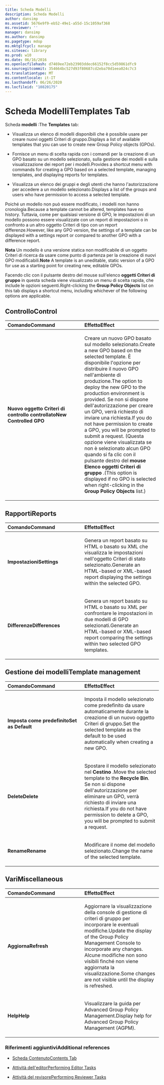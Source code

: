 ```yaml
---
title: Scheda Modelli
description: Scheda Modelli
author: dansimp
ms.assetid: 5676e9f9-eb52-49e1-a55d-15c1059af368
ms.reviewer: ''
manager: dansimp
ms.author: dansimp
ms.pagetype: mdop
ms.mktglfcycl: manage
ms.sitesec: library
ms.prod: w10
ms.date: 06/16/2016
ms.openlocfilehash: d7469ee72eb23903ddec66152f8cc5d59861dfc9
ms.sourcegitcommit: 354664bc527d93f80687cd2eba70d1eea024c7c3
ms.translationtype: MT
ms.contentlocale: it-IT
ms.lasthandoff: 06/26/2020
ms.locfileid: "10820175"
---
```

# <span data-ttu-id="8a25e-103">Scheda Modelli</span><span class="sxs-lookup"><span data-stu-id="8a25e-103">Templates Tab</span></span>


<span data-ttu-id="8a25e-104">Scheda **modelli** :</span><span class="sxs-lookup"><span data-stu-id="8a25e-104">The **Templates** tab:</span></span>

-   <span data-ttu-id="8a25e-105">Visualizza un elenco di modelli disponibili che è possibile usare per creare nuovi oggetti Criteri di gruppo.</span><span class="sxs-lookup"><span data-stu-id="8a25e-105">Displays a list of available templates that you can use to create new Group Policy objects (GPOs).</span></span>

-   <span data-ttu-id="8a25e-106">Fornisce un menu di scelta rapida con i comandi per la creazione di un GPO basato su un modello selezionato, sulla gestione dei modelli e sulla visualizzazione dei report per i modelli.</span><span class="sxs-lookup"><span data-stu-id="8a25e-106">Provides a shortcut menu with commands for creating a GPO based on a selected template, managing templates, and displaying reports for templates.</span></span>

-   <span data-ttu-id="8a25e-107">Visualizza un elenco dei gruppi e degli utenti che hanno l'autorizzazione per accedere a un modello selezionato.</span><span class="sxs-lookup"><span data-stu-id="8a25e-107">Displays a list of the groups and users who have permission to access a selected template.</span></span>

<span data-ttu-id="8a25e-108">Poiché un modello non può essere modificato, i modelli non hanno cronologia.</span><span class="sxs-lookup"><span data-stu-id="8a25e-108">Because a template cannot be altered, templates have no history.</span></span> <span data-ttu-id="8a25e-109">Tuttavia, come per qualsiasi versione di GPO, le impostazioni di un modello possono essere visualizzate con un report di impostazioni o in confronto a un altro oggetto Criteri di tipo con un report differenze.</span><span class="sxs-lookup"><span data-stu-id="8a25e-109">However, like any GPO version, the settings of a template can be displayed with a settings report or compared to another GPO with a difference report.</span></span>

<span data-ttu-id="8a25e-110">**Nota**  Un modello è una versione statica non modificabile di un oggetto Criteri di ricerca da usare come punto di partenza per la creazione di nuovi GPO modificabili.</span><span class="sxs-lookup"><span data-stu-id="8a25e-110">**Note** A template is an uneditable, static version of a GPO for use as a starting point for creating new, editable GPOs.</span></span>

 

<span data-ttu-id="8a25e-111">Facendo clic con il pulsante destro del mouse sull'elenco **oggetti Criteri di gruppo** in questa scheda viene visualizzato un menu di scelta rapida, che include le opzioni seguenti.</span><span class="sxs-lookup"><span data-stu-id="8a25e-111">Right-clicking the **Group Policy Objects** list on this tab displays a shortcut menu, including whichever of the following options are applicable.</span></span>

## <span data-ttu-id="8a25e-112">Controllo</span><span class="sxs-lookup"><span data-stu-id="8a25e-112">Control</span></span>


<table>
<colgroup>
<col width="50%" />
<col width="50%" />
</colgroup>
<thead>
<tr class="header">
<th align="left"><span data-ttu-id="8a25e-113">Comando</span><span class="sxs-lookup"><span data-stu-id="8a25e-113">Command</span></span></th>
<th align="left"><span data-ttu-id="8a25e-114">Effetto</span><span class="sxs-lookup"><span data-stu-id="8a25e-114">Effect</span></span></th>
</tr>
</thead>
<tbody>
<tr class="odd">
<td align="left"><p><strong><span data-ttu-id="8a25e-115">Nuovo oggetto Criteri di controllo controllato</span><span class="sxs-lookup"><span data-stu-id="8a25e-115">New Controlled GPO</span></span></strong></p></td>
<td align="left"><p><span data-ttu-id="8a25e-116">Creare un nuovo GPO basato sul modello selezionato.</span><span class="sxs-lookup"><span data-stu-id="8a25e-116">Create a new GPO based on the selected template.</span></span> <span data-ttu-id="8a25e-117">È disponibile l'opzione per distribuire il nuovo GPO nell'ambiente di produzione.</span><span class="sxs-lookup"><span data-stu-id="8a25e-117">The option to deploy the new GPO to the production environment is provided.</span></span> <span data-ttu-id="8a25e-118">Se non si dispone dell'autorizzazione per creare un GPO, verrà richiesto di inviare una richiesta.</span><span class="sxs-lookup"><span data-stu-id="8a25e-118">If you do not have permission to create a GPO, you will be prompted to submit a request.</span></span> <span data-ttu-id="8a25e-119">(Questa opzione viene visualizzata se non è selezionato alcun GPO quando si fa clic con il pulsante destro del <strong> mouse Elenco oggetti Criteri di gruppo </strong> .</span><span class="sxs-lookup"><span data-stu-id="8a25e-119">(This option is displayed if no GPO is selected when right-clicking in the <strong>Group Policy Objects</strong> list.)</span></span></p></td>
</tr>
</tbody>
</table>

 

## <span data-ttu-id="8a25e-120">Rapporti</span><span class="sxs-lookup"><span data-stu-id="8a25e-120">Reports</span></span>


<table>
<colgroup>
<col width="50%" />
<col width="50%" />
</colgroup>
<thead>
<tr class="header">
<th align="left"><span data-ttu-id="8a25e-121">Comando</span><span class="sxs-lookup"><span data-stu-id="8a25e-121">Command</span></span></th>
<th align="left"><span data-ttu-id="8a25e-122">Effetto</span><span class="sxs-lookup"><span data-stu-id="8a25e-122">Effect</span></span></th>
</tr>
</thead>
<tbody>
<tr class="odd">
<td align="left"><p><strong><span data-ttu-id="8a25e-123">Impostazioni</span><span class="sxs-lookup"><span data-stu-id="8a25e-123">Settings</span></span></strong></p></td>
<td align="left"><p><span data-ttu-id="8a25e-124">Genera un report basato su HTML o basato su XML che visualizza le impostazioni nell'oggetto Criteri di stato selezionato.</span><span class="sxs-lookup"><span data-stu-id="8a25e-124">Generate an HTML-based or XML-based report displaying the settings within the selected GPO.</span></span></p></td>
</tr>
<tr class="even">
<td align="left"><p><strong><span data-ttu-id="8a25e-125">Differenze</span><span class="sxs-lookup"><span data-stu-id="8a25e-125">Differences</span></span></strong></p></td>
<td align="left"><p><span data-ttu-id="8a25e-126">Genera un report basato su HTML o basato su XML per confrontare le impostazioni in due modelli di GPO selezionati.</span><span class="sxs-lookup"><span data-stu-id="8a25e-126">Generate an HTML-based or XML-based report comparing the settings within two selected GPO templates.</span></span></p></td>
</tr>
</tbody>
</table>

 

## <span data-ttu-id="8a25e-127">Gestione dei modelli</span><span class="sxs-lookup"><span data-stu-id="8a25e-127">Template management</span></span>


<table>
<colgroup>
<col width="50%" />
<col width="50%" />
</colgroup>
<thead>
<tr class="header">
<th align="left"><span data-ttu-id="8a25e-128">Comando</span><span class="sxs-lookup"><span data-stu-id="8a25e-128">Command</span></span></th>
<th align="left"><span data-ttu-id="8a25e-129">Effetto</span><span class="sxs-lookup"><span data-stu-id="8a25e-129">Effect</span></span></th>
</tr>
</thead>
<tbody>
<tr class="odd">
<td align="left"><p><strong><span data-ttu-id="8a25e-130">Imposta come predefinito</span><span class="sxs-lookup"><span data-stu-id="8a25e-130">Set as Default</span></span></strong></p></td>
<td align="left"><p><span data-ttu-id="8a25e-131">Imposta il modello selezionato come predefinito da usare automaticamente durante la creazione di un nuovo oggetto Criteri di gruppo.</span><span class="sxs-lookup"><span data-stu-id="8a25e-131">Set the selected template as the default to be used automatically when creating a new GPO.</span></span></p></td>
</tr>
<tr class="even">
<td align="left"><p><strong><span data-ttu-id="8a25e-132">Delete</span><span class="sxs-lookup"><span data-stu-id="8a25e-132">Delete</span></span></strong></p></td>
<td align="left"><p><span data-ttu-id="8a25e-133">Spostare il modello selezionato nel <strong> Cestino </strong> .</span><span class="sxs-lookup"><span data-stu-id="8a25e-133">Move the selected template to the <strong>Recycle Bin</strong>.</span></span> <span data-ttu-id="8a25e-134">Se non si dispone dell'autorizzazione per eliminare un GPO, verrà richiesto di inviare una richiesta.</span><span class="sxs-lookup"><span data-stu-id="8a25e-134">If you do not have permission to delete a GPO, you will be prompted to submit a request.</span></span></p></td>
</tr>
<tr class="odd">
<td align="left"><p><strong><span data-ttu-id="8a25e-135">Rename</span><span class="sxs-lookup"><span data-stu-id="8a25e-135">Rename</span></span></strong></p></td>
<td align="left"><p><span data-ttu-id="8a25e-136">Modificare il nome del modello selezionato.</span><span class="sxs-lookup"><span data-stu-id="8a25e-136">Change the name of the selected template.</span></span></p></td>
</tr>
</tbody>
</table>

 

## <span data-ttu-id="8a25e-137">Vari</span><span class="sxs-lookup"><span data-stu-id="8a25e-137">Miscellaneous</span></span>


<table>
<colgroup>
<col width="50%" />
<col width="50%" />
</colgroup>
<thead>
<tr class="header">
<th align="left"><span data-ttu-id="8a25e-138">Comando</span><span class="sxs-lookup"><span data-stu-id="8a25e-138">Command</span></span></th>
<th align="left"><span data-ttu-id="8a25e-139">Effetto</span><span class="sxs-lookup"><span data-stu-id="8a25e-139">Effect</span></span></th>
</tr>
</thead>
<tbody>
<tr class="odd">
<td align="left"><p><strong><span data-ttu-id="8a25e-140">Aggiorna</span><span class="sxs-lookup"><span data-stu-id="8a25e-140">Refresh</span></span></strong></p></td>
<td align="left"><p><span data-ttu-id="8a25e-141">Aggiornare la visualizzazione della console di gestione di criteri di gruppo per incorporare le eventuali modifiche.</span><span class="sxs-lookup"><span data-stu-id="8a25e-141">Update the display of the Group Policy Management Console to incorporate any changes.</span></span> <span data-ttu-id="8a25e-142">Alcune modifiche non sono visibili finché non viene aggiornata la visualizzazione.</span><span class="sxs-lookup"><span data-stu-id="8a25e-142">Some changes are not visible until the display is refreshed.</span></span></p></td>
</tr>
<tr class="even">
<td align="left"><p><strong><span data-ttu-id="8a25e-143">Help</span><span class="sxs-lookup"><span data-stu-id="8a25e-143">Help</span></span></strong></p></td>
<td align="left"><p><span data-ttu-id="8a25e-144">Visualizzare la guida per Advanced Group Policy Management.</span><span class="sxs-lookup"><span data-stu-id="8a25e-144">Display help for Advanced Group Policy Management (AGPM).</span></span></p></td>
</tr>
</tbody>
</table>

 

### <span data-ttu-id="8a25e-145">Riferimenti aggiuntivi</span><span class="sxs-lookup"><span data-stu-id="8a25e-145">Additional references</span></span>

-   [<span data-ttu-id="8a25e-146">Scheda Contenuto</span><span class="sxs-lookup"><span data-stu-id="8a25e-146">Contents Tab</span></span>](contents-tab.md)

-   [<span data-ttu-id="8a25e-147">Attività dell'editor</span><span class="sxs-lookup"><span data-stu-id="8a25e-147">Performing Editor Tasks</span></span>](performing-editor-tasks.md)

-   [<span data-ttu-id="8a25e-148">Attività del revisore</span><span class="sxs-lookup"><span data-stu-id="8a25e-148">Performing Reviewer Tasks</span></span>](performing-reviewer-tasks.md)

 

 





